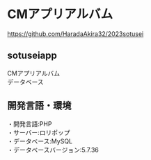 # CMアプリアルバム
https://github.com/HaradaAkira32/2023sotusei

## sotuseiapp
CMアプリアルバム<br>
データベース

## 開発言語・環境
・開発言語:PHP<br>
・サーバー:ロリポップ<br>
・データベース:MySQL<br>
・データベースバージョン:5.7.36

